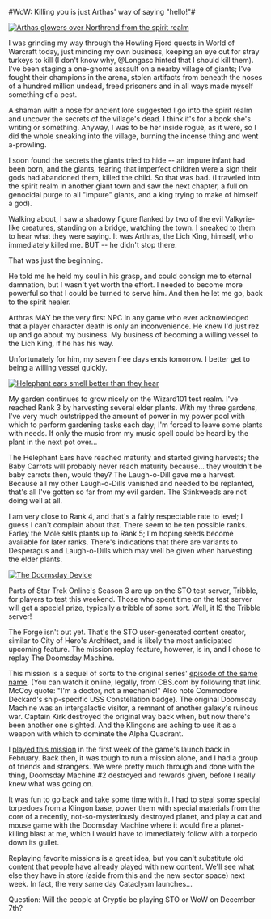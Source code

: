 #WoW: Killing you is just Arthas' way of saying "hello!"#

[![](http://westkarana.com/wp-content/uploads/2010/11/WoW-2010-11-28-14-42-02-97-480x385.jpg "Arthas glowers over Northrend from the spirit realm")](http://westkarana.com/wp-content/uploads/2010/11/WoW-2010-11-28-14-42-02-97.jpg)

I was grinding my way through the Howling Fjord quests in World of Warcraft today, just minding my own business, keeping an eye out for stray turkeys to kill (I don't know why, @Longasc hinted that I should kill them). I've been staging a one-gnome assault on a nearby village of giants; I've fought their champions in the arena, stolen artifacts from beneath the noses of a hundred million undead, freed prisoners and in all ways made myself something of a pest.

A shaman with a nose for ancient lore suggested I go into the spirit realm and uncover the secrets of the village's dead. I think it's for a book she's writing or something. Anyway, I was to be her inside rogue, as it were, so I did the whole sneaking into the village, burning the incense thing and went a-prowling.

I soon found the secrets the giants tried to hide -- an impure infant had been born, and the giants, fearing that imperfect children were a sign their gods had abandoned them, killed the child. So that was bad. (I traveled into the spirit realm in another giant town and saw the next chapter, a full on genocidal purge to all "impure" giants, and a king trying to make of himself a god).

Walking about, I saw a shadowy figure flanked by two of the evil Valkyrie-like creatures, standing on a bridge, watching the town. I sneaked to them to hear what they were saying. It was Arthras, the Lich King, himself, who immediately killed me. BUT -- he didn't stop there.

That was just the beginning.

He told me he held my soul in his grasp, and could consign me to eternal damnation, but I wasn't yet worth the effort. I needed to become more powerful so that I could be turned to serve him. And then he let me go, back to the spirit healer.

Arthras MAY be the very first NPC in any game who ever acknowledged that a player character death is only an inconvenience. He knew I'd just rez up and go about my business. My business of becoming a willing vessel to the Lich King, if he has his way.

Unfortunately for him, my seven free days ends tomorrow. I better get to being a willing vessel quickly.

[![](http://westkarana.com/wp-content/uploads/2010/11/WizardGraphicalClient-2010-11-28-20-15-56-87-480x384.jpg "Helephant ears smell better than they hear")](http://westkarana.com/wp-content/uploads/2010/11/WizardGraphicalClient-2010-11-28-20-15-56-87.jpg)

My garden continues to grow nicely on the Wizard101 test realm. I've reached Rank 3 by harvesting several elder plants. With my three gardens, I've very much outstripped the amount of power in my power pool with which to perform gardening tasks each day; I'm forced to leave some plants with needs. If only the music from my music spell could be heard by the plant in the next pot over...

The Helephant Ears have reached maturity and started giving harvests; the Baby Carrots will probably never reach maturity because... they wouldn't be baby carrots then, would they? The Laugh-o-Dill gave me a harvest. Because all my other Laugh-o-Dills vanished and needed to be replanted, that's all I've gotten so far from my evil garden. The Stinkweeds are not doing well at all.

I am very close to Rank 4, and that's a fairly respectable rate to level; I guess I can't complain about that. There seem to be ten possible ranks. Farley the Mole sells plants up to Rank 5; I'm hoping seeds become available for later ranks. There's indications that there are variants to Desperagus and Laugh-o-Dills which may well be given when harvesting the elder plants.

[![](http://westkarana.com/wp-content/uploads/2010/11/GameClient-2010-11-27-23-53-59-32-480x384.jpg "The Doomsday Device")](http://westkarana.com/wp-content/uploads/2010/11/GameClient-2010-11-27-23-53-59-32.jpg)

Parts of Star Trek Online's Season 3 are up on the STO test server, Tribble, for players to test this weekend. Those who spent time on the test server will get a special prize, typically a tribble of some sort. Well, it IS the Tribble server!

The Forge isn't out yet. That's the STO user-generated content creator, similar to City of Hero's Architect, and is likely the most anticipated upcoming feature. The mission replay feature, however, is in, and I chose to replay The Doomsday Machine.

This mission is a sequel of sorts to the original series' [episode of the same name](http://t.co/rTSzDw8). (You can watch it online, legally, from CBS.com by following that link. McCoy quote: "I'm a doctor, not a mechanic!" Also note Commodore Deckard's ship-specific USS Constellation badge). The original Doomsday Machine was an intergalactic visitor, a remnant of another galaxy's ruinous war. Captain Kirk destroyed the original way back when, but now there's been another one sighted. And the Klingons are aching to use it as a weapon with which to dominate the Alpha Quadrant.

I [played this mission](http://westkarana.com/index.php/2010/02/08/star-trek-online-one-week-later/) in the first week of the game's launch back in February. Back then, it was tough to run a mission alone, and I had a group of friends and strangers. We were pretty much through and done with the thing, Doomsday Machine #2 destroyed and rewards given, before I really knew what was going on.

It was fun to go back and take some time with it. I had to steal some special torpedoes from a Klingon base, power them with special materials from the core of a recently, not-so-mysteriously destroyed planet, and play a cat and mouse game with the Doomsday Machine where it would fire a planet-killing blast at me, which I would have to immediately follow with a torpedo down its gullet.

Replaying favorite missions is a great idea, but you can't substitute old content that people have already played with new content. We'll see what else they have in store (aside from this and the new sector space) next week. In fact, the very same day Cataclysm launches...

Question: Will the people at Cryptic be playing STO or WoW on December 7th?


